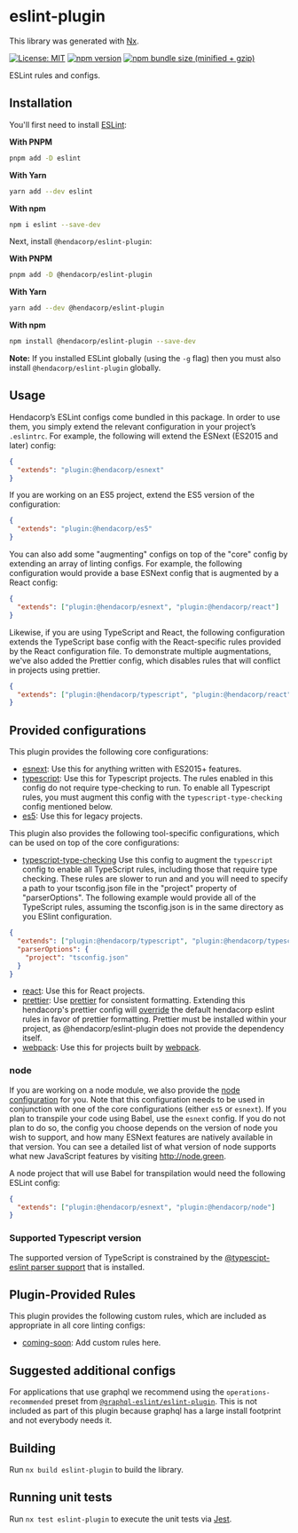 # eslint-plugin

This library was generated with [Nx](https://nx.dev).

[![License: MIT](https://img.shields.io/badge/License-MIT-green.svg)](../../LICENSE.md) [![npm version](https://badge.fury.io/js/%40hendacorp%2Feslint-plugin.svg)](https://badge.fury.io/js/%40hendacorp%2Feslint-plugin.svg) [![npm bundle size (minified + gzip)](https://img.shields.io/bundlephobia/minzip/@hendacorp/eslint-plugin.svg)](https://img.shields.io/bundlephobia/minzip/@hendacorp/eslint-plugin.svg)

ESLint rules and configs.

## Installation

You'll first need to install [ESLint](http://eslint.org):

**With PNPM**

```bash
pnpm add -D eslint
```

**With Yarn**

```bash
yarn add --dev eslint
```

**With npm**

```bash
npm i eslint --save-dev
```

Next, install `@hendacorp/eslint-plugin`:

**With PNPM**

```bash
pnpm add -D @hendacorp/eslint-plugin
```

**With Yarn**

```bash
yarn add --dev @hendacorp/eslint-plugin
```

**With npm**

```bash
npm install @hendacorp/eslint-plugin --save-dev
```

**Note:** If you installed ESLint globally (using the `-g` flag) then you must also install `@hendacorp/eslint-plugin` globally.

## Usage

Hendacorp’s ESLint configs come bundled in this package. In order to use them, you simply extend the relevant configuration in your project’s `.eslintrc`. For example, the following will extend the ESNext (ES2015 and later) config:

```json
{
  "extends": "plugin:@hendacorp/esnext"
}
```

If you are working on an ES5 project, extend the ES5 version of the configuration:

```json
{
  "extends": "plugin:@hendacorp/es5"
}
```

You can also add some "augmenting" configs on top of the "core" config by extending an array of linting configs. For example, the following configuration would provide a base ESNext config that is augmented by a React config:

```json
{
  "extends": ["plugin:@hendacorp/esnext", "plugin:@hendacorp/react"]
}
```

Likewise, if you are using TypeScript and React, the following configuration extends the TypeScript base config with the React-specific rules provided by the React configuration file. To demonstrate multiple augmentations, we've also added the Prettier config, which disables rules that will conflict in projects using prettier.

```json
{
  "extends": ["plugin:@hendacorp/typescript", "plugin:@hendacorp/react", "plugin:@hendacorp/prettier"]
}
```

## Provided configurations

This plugin provides the following core configurations:

- [esnext](lib/config/esnext.js): Use this for anything written with ES2015+ features.
- [typescript](lib/config/typescript.js): Use this for Typescript projects. The rules enabled in this config do not require type-checking to run. To enable all Typescript rules, you must augment this config with the `typescript-type-checking` config mentioned below.
- [es5](lib/config/es5.js): Use this for legacy projects.

This plugin also provides the following tool-specific configurations, which can be used on top of the core configurations:

- [typescript-type-checking](lib/config/typescript-type-checking.js) Use this config to augment the `typescript` config to enable all TypeScript rules, including those that require type checking. These rules are slower to run and and you will need to specify a path to your tsconfig.json file in the "project" property of "parserOptions". The following example would provide all of the TypeScript rules, assuming the tsconfig.json is in the same directory as you ESlint configuration.

```json
{
  "extends": ["plugin:@hendacorp/typescript", "plugin:@hendacorp/typescript-type-checking"],
  "parserOptions": {
    "project": "tsconfig.json"
  }
}
```

- [react](lib/config/react.js): Use this for React projects.
- [prettier](lib/config/prettier.js): Use [prettier](https://github.com/prettier/prettier) for consistent formatting. Extending this hendacorp's prettier config will [override](https://github.com/prettier/eslint-plugin-prettier/blob/master/index.js) the default hendacorp eslint rules in favor of prettier formatting. Prettier must be installed within your project, as @hendacorp/eslint-plugin does not provide the dependency itself.
- [webpack](lib/config/webpack.js): Use this for projects built by [webpack](https://webpack.js.org/).

### node

If you are working on a node module, we also provide the [node configuration](lib/config/node.js) for you. Note that this configuration needs to be used in conjunction with one of the core configurations (either `es5` or `esnext`). If you plan to transpile your code using Babel, use the `esnext` config. If you do not plan to do so, the config you choose depends on the version of node you wish to support, and how many ESNext features are natively available in that version. You can see a detailed list of what version of node supports what new JavaScript features by visiting <http://node.green>.

A node project that will use Babel for transpilation would need the following ESLint config:

```json
{
  "extends": ["plugin:@hendacorp/esnext", "plugin:@hendacorp/node"]
}
```

### Supported Typescript version

The supported version of TypeScript is constrained by the [@typescipt-eslint parser support](https://github.com/typescript-eslint/typescript-eslint#supported-typescript-version) that is installed.

## Plugin-Provided Rules

This plugin provides the following custom rules, which are included as appropriate in all core linting configs:

- [coming-soon](docs/rules/coming-soon.md): Add custom rules here.

## Suggested additional configs

For applications that use graphql we recommend using the `operations-recommended` preset from [`@graphql-eslint/eslint-plugin`](https://github.com/B2o5T/graphql-eslint). This is not included as part of this plugin because graphql has a large install footprint and not everybody needs it.

## Building

Run `nx build eslint-plugin` to build the library.

## Running unit tests

Run `nx test eslint-plugin` to execute the unit tests via [Jest](https://jestjs.io).
